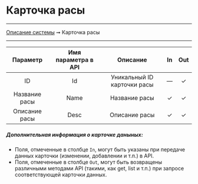 # Карточка расы

----
[Описание системы](../index.md) ➞ Карточка расы

----

|Параметр 		|Имя параметра в API	|Описание						|In		|Out
|:----:			|:----:					|:----:							|:----:	|:----:
|ID				|Id						|Уникальный ID карточки расы	|—		|✓
|Название расы	|Name					|Название расы					|✓		|✓
|Описание расы	|Desc					|Описание расы					|✓		|✓


##### Дополнительная информация о карточке даныных:
* Поля, отмеченные в столбце `In`, могут быть указаны при передаче данных карточки (изменении, добавлении и т.п.) в API.
* Поля, отмеченные в столбце `Out`, могут быть возвращены различными методами API (такими, как get, list и т.п.) при запросе соответствующей карточки данных.
